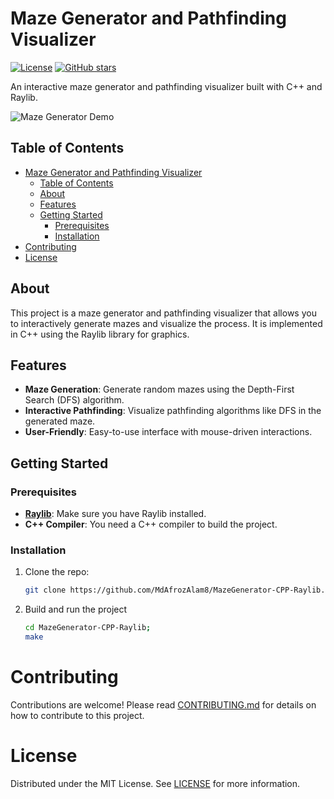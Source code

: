 # Maze Generator and Pathfinding Visualizer

[![License](https://img.shields.io/badge/License-MIT-blue.svg)](LICENSE)
[![GitHub stars](https://img.shields.io/github/stars/MdAfrozAlam8/MazeGenerator-CPP-Raylib.svg?style=flat&label=Star)](https://github.com/MdAfrozAlam8/MazeGenerator-CPP-Raylib/stargazers)

An interactive maze generator and pathfinding visualizer built with C++ and Raylib.

![Maze Generator Demo](demo.gif)

## Table of Contents

- [Maze Generator and Pathfinding Visualizer](#maze-generator-and-pathfinding-visualizer)
  - [Table of Contents](#table-of-contents)
  - [About](#about)
  - [Features](#features)
  - [Getting Started](#getting-started)
    - [Prerequisites](#prerequisites)
    - [Installation](#installation)
- [Contributing](#contributing)
- [License](#license)

## About

This project is a maze generator and pathfinding visualizer that allows you to interactively generate mazes and visualize the process. It is implemented in C++ using the Raylib library for graphics.

## Features

- **Maze Generation**: Generate random mazes using the Depth-First Search (DFS) algorithm.
- **Interactive Pathfinding**: Visualize pathfinding algorithms like DFS in the generated maze.
- **User-Friendly**: Easy-to-use interface with mouse-driven interactions.

## Getting Started

### Prerequisites

- **[Raylib](https://www.raylib.com/)**: Make sure you have Raylib installed.
- **C++ Compiler**: You need a C++ compiler to build the project.

### Installation

1. Clone the repo:

   ```sh
   git clone https://github.com/MdAfrozAlam8/MazeGenerator-CPP-Raylib.git

2. Build and run the project

   ```sh
   cd MazeGenerator-CPP-Raylib;
   make

# Contributing

Contributions are welcome! Please read [CONTRIBUTING.md](./CONTRIBUTING.md) for details on how to contribute to this project.

# License

Distributed under the MIT License. See [LICENSE](./LICENSE) for more information.
